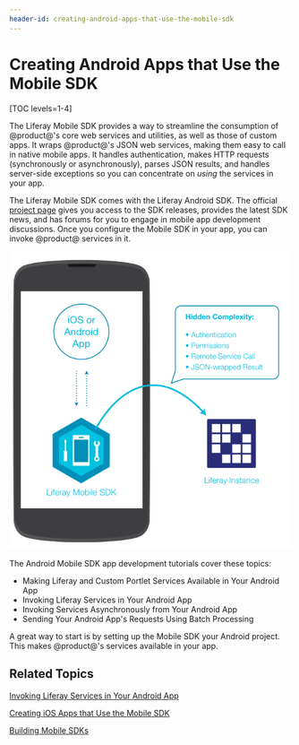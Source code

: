 ```yaml
---
header-id: creating-android-apps-that-use-the-mobile-sdk
---
```


# Creating Android Apps that Use the Mobile SDK

[TOC levels=1-4]

The Liferay Mobile SDK provides a way to streamline the consumption of 
@product@'s core web services and utilities, as well as those of custom apps. It 
wraps @product@'s JSON web services, making them easy to call in native mobile 
apps. It handles authentication, makes HTTP requests (synchronously or 
asynchronously), parses JSON results, and handles server-side exceptions so you 
can concentrate on *using* the services in your app. 

The Liferay Mobile SDK comes with the Liferay Android SDK. The official 
[project page](https://www.liferay.com/community/liferay-projects/liferay-mobile-sdk/overview) 
gives you access to the SDK releases, provides the latest SDK news, and has 
forums for you to engage in mobile app development discussions. Once you 
configure the Mobile SDK in your app, you can invoke @product@ services in it. 

![Figure 1: Liferay's Mobile SDK enables your native app to communicate with @product@.](../../../../images/mobile-sdk-diagram.png)

The Android Mobile SDK app development tutorials cover these topics: 

-   Making Liferay and Custom Portlet Services Available in Your Android App
-   Invoking Liferay Services in Your Android App
-   Invoking Services Asynchronously from Your Android App
-   Sending Your Android App's Requests Using Batch Processing

A great way to start is by setting up the Mobile SDK your Android project. This 
makes @product@'s services available in your app. 

## Related Topics

[Invoking Liferay Services in Your Android App](/docs/7-1/tutorials/-/knowledge_base/t/invoking-liferay-services-in-your-android-app)

[Creating iOS Apps that Use the Mobile SDK](/docs/7-1/tutorials/-/knowledge_base/t/creating-ios-apps-that-use-the-mobile-sdk)

[Building Mobile SDKs](/docs/7-1/tutorials/-/knowledge_base/t/building-mobile-sdks)
